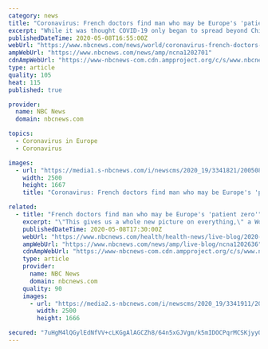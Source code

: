 ```yaml
---
category: news
title: "Coronavirus: French doctors find man who may be Europe's 'patient zero'"
excerpt: "While it was thought COVID-19 only began to spread beyond China and across Europe in January and February, French doctors this week said they have established the coronavirus was already present in Paris by late December — a month before the country’s first official recorded case and two and a half months before a nationwide lockdown."
publishedDateTime: 2020-05-08T16:55:00Z
webUrl: "https://www.nbcnews.com/news/world/coronavirus-french-doctors-find-man-who-may-be-europe-s-n1202701"
ampWebUrl: "https://www.nbcnews.com/news/amp/ncna1202701"
cdnAmpWebUrl: "https://www-nbcnews-com.cdn.ampproject.org/c/s/www.nbcnews.com/news/amp/ncna1202701"
type: article
quality: 105
heat: 115
published: true

provider:
  name: NBC News
  domain: nbcnews.com

topics:
  - Coronavirus in Europe
  - Coronavirus

images:
  - url: "https://media1.s-nbcnews.com/i/newscms/2020_19/3341821/200508-france-al-0720_43bb496b5ad9daa2907d8ca4217dab56.jpg"
    width: 2500
    height: 1667
    title: "Coronavirus: French doctors find man who may be Europe's 'patient zero'"

related:
  - title: "French doctors find man who may be Europe's 'patient zero'"
    excerpt: "\"This gives us a whole new picture on everything,\" a World Health Organization spokesperson said."
    publishedDateTime: 2020-05-08T17:30:00Z
    webUrl: "https://www.nbcnews.com/health/health-news/live-blog/2020-05-08-coronavirus-news-n1202636/ncrd1203081"
    ampWebUrl: "https://www.nbcnews.com/news/amp/live-blog/ncna1202636"
    cdnAmpWebUrl: "https://www-nbcnews-com.cdn.ampproject.org/c/s/www.nbcnews.com/news/amp/live-blog/ncna1202636"
    type: article
    provider:
      name: NBC News
      domain: nbcnews.com
    quality: 90
    images:
      - url: "https://media2.s-nbcnews.com/i/newscms/2020_19/3341911/200508-auburn-washington-al-0802_10738abed84caac74f36558c3b30e360.jpg"
        width: 2500
        height: 1666

secured: "7uHgM4lQGylEdNfVV+cLKGgAlAGCZh8/64n5xGJVgm/k5mIDOCPqrMCSKjyyOv69EcVFT3iwhgP5mECjjgJIoJYRHEEVhoQ7mNxaGf50AOlEmu31qpVdgWJo8e1gvTvyet+yVIkhEPRisWY3qzVa6lQBaoCp/DqvdXx6oLkxZ1/qHNTKVLsmvX3bmaARRL8tLPT9Rn0sRyBlGbfFXY+AiBvG/beD2yy1O7HtTttU1IfIeqgVRrjbO4b32NkSWb+MkNs8WVezwyy2Tq7NgxaF3RFqVWd2ubeBK1TOTKNyBTCjmpwGiefIG2wrZISvYOABNEVft044iTRcq7JTh1ZL6Dwy/xiYVKS6zMiZc/Ddq2s8CHZTYPyMEriDQYbMYkgp3RJrNKf4J6zgv6sWn+b+Ht9Gls7kKtSNuHGxEF/YqQjYHX38GGpoAFdfgYw5Vb0rTfi2/pkwt1xBF+3HwdqXe40uhQo4UHV5Vzx3fzn6BWI=;4Xn1CdrQJ1WIRiN6DbCkJw=="
---
```


